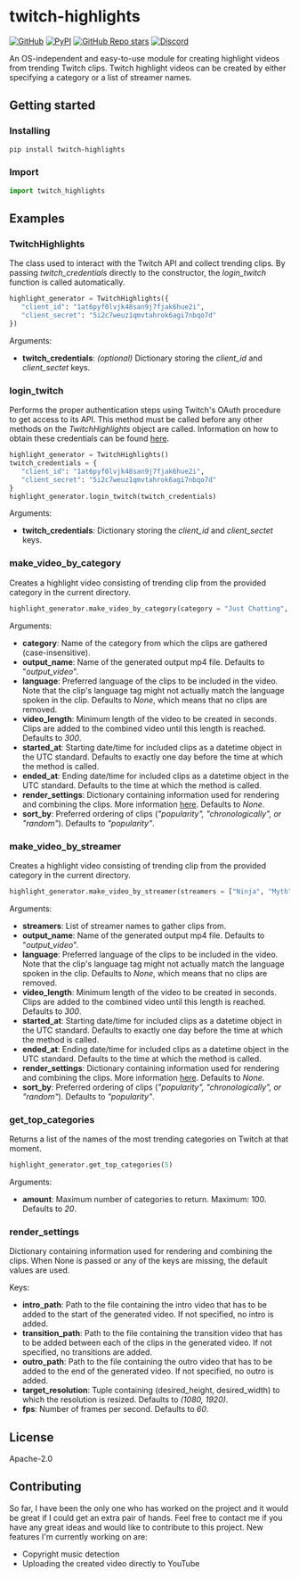 # twitch-highlights
[![GitHub](https://img.shields.io/github/license/pelledrijver/twitch-highlights)](https://github.com/pelledrijver/twitch-highlights/blob/master/LICENSE)
[![PyPI](https://img.shields.io/pypi/v/twitch-highlights)](https://pypi.org/project/twitch-highlights/)
[![GitHub Repo stars](https://img.shields.io/github/stars/pelledrijver/twitch-highlights)](https://github.com/pelledrijver/twitch-highlights/stargazers)
[![Discord](https://img.shields.io/discord/829297778324537384?color=%237289da&label=discord)](https://discord.gg/SPCj7TURj7)

An OS-independent and easy-to-use module for creating highlight videos from trending Twitch clips. Twitch highlight videos can be created by either specifying a category or a list of streamer names.  

## Getting started
### Installing
```bash
pip install twitch-highlights
```
### Import
```python
import twitch_highlights
```


## Examples
### TwitchHighlights
The class used to interact with the Twitch API and collect trending clips. By passing *twitch_credentials* directly to the constructor, the *login_twitch* function is called automatically.
```python
highlight_generator = TwitchHighlights({
   "client_id": "1at6pyf0lvjk48san9j7fjak6hue2i",
   "client_secret": "5i2c7weuz1qmvtahrok6agi7nbqo7d"
})
```
Arguments:
- **twitch_credentials**: *(optional)* Dictionary storing the *client_id* and *client_sectet* keys.

### login_twitch
Performs the proper authentication steps using Twitch's OAuth procedure to get access to its API. This method must be called before any other methods on the *TwitchHighlights* object are called. Information on how to obtain these credentials can be found [here](https://dev.twitch.tv/docs/authentication).

```python
highlight_generator = TwitchHighlights()
twitch_credentials = {
   "client_id": "1at6pyf0lvjk48san9j7fjak6hue2i",
   "client_secret": "5i2c7weuz1qmvtahrok6agi7nbqo7d"
}
highlight_generator.login_twitch(twitch_credentials)
```
Arguments:
- **twitch_credentials**: Dictionary storing the *client_id* and *client_sectet* keys.


### make_video_by_category
Creates a highlight video consisting of trending clip from the provided category in the current directory.
```python
highlight_generator.make_video_by_category(category = "Just Chatting", language = "en", video_length = 500)
```
Arguments:
- **category**: Name of the category from which the clips are gathered (case-insensitive).
- **output_name**: Name of the generated output mp4 file. Defaults to "*output_video*".
- **language**: Preferred language of the clips to be included in the video. Note that the clip's language tag might not actually match the language spoken in the clip. Defaults to *None*, which means that no clips are removed.
- **video_length**: Minimum length of the video to be created in seconds. Clips are added to the combined video until this length is reached. Defaults to *300*.
- **started_at**: Starting date/time for included clips as a datetime object in the UTC standard. Defaults to exactly one day before the time at which the method is called.
- **ended_at**: Ending date/time for included clips as a datetime object in the UTC standard. Defaults to the time at which the method is called.
- **render_settings**: Dictionary containing information used for rendering and combining the clips. More information [here](#render_settings). Defaults to *None*.
- **sort_by**: Preferred ordering of clips (*"popularity", "chronologically", or "random"*). Defaults to *"popularity"*.


### make_video_by_streamer
Creates a highlight video consisting of trending clip from the provided category in the current directory.
```python
highlight_generator.make_video_by_streamer(streamers = ["Ninja", "Myth"])
```
Arguments:
- **streamers**: List of streamer names to gather clips from.
- **output_name**: Name of the generated output mp4 file. Defaults to "*output_video*".
- **language**: Preferred language of the clips to be included in the video. Note that the clip's language tag might not actually match the language spoken in the clip. Defaults to *None*, which means that no clips are removed.
- **video_length**: Minimum length of the video to be created in seconds. Clips are added to the combined video until this length is reached. Defaults to *300*.
- **started_at**: Starting date/time for included clips as a datetime object in the UTC standard. Defaults to exactly one day before the time at which the method is called.
- **ended_at**: Ending date/time for included clips as a datetime object in the UTC standard. Defaults to the time at which the method is called.
- **render_settings**: Dictionary containing information used for rendering and combining the clips. More information [here](#render_settings). Defaults to *None*.
- **sort_by**: Preferred ordering of clips (*"popularity", "chronologically", or "random"*). Defaults to *"popularity"*.


### get_top_categories
Returns a list of the names of the most trending categories on Twitch at that moment. 
```python
highlight_generator.get_top_categories(5)
```
Arguments:
- **amount**: Maximum number of categories to return. Maximum: 100. Defaults to *20*.


### render_settings
Dictionary containing information used for rendering and combining the clips. When None is passed or any of the keys are missing, the default values are used. 

Keys:
- **intro_path**: Path to the file containing the intro video that has to be added to the start of the generated video. If not specified, no intro is added.
- **transition_path**: Path to the file containing the transition video that has to be added between each of the clips in the generated video. If not specified, no transitions are added.
- **outro_path**: Path to the file containing the outro video that has to be added to the end of the generated video. If not specified, no outro is added.
- **target_resolution**: Tuple containing (desired_height, desired_width) to which the resolution is resized. Defaults to *(1080, 1920)*.
- **fps**: Number of frames per second. Defaults to *60*.

## License
Apache-2.0

## Contributing
So far, I have been the only one who has worked on the project and it would be great if I could get an extra pair of hands. Feel free to contact me if you have any great ideas and would like to contribute to this project. New features I'm currently working on are:
- Copyright music detection
- Uploading the created video directly to YouTube